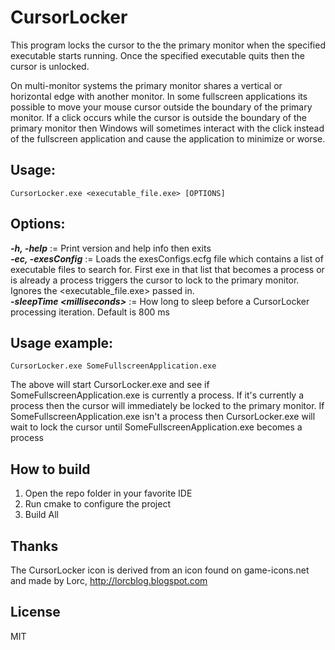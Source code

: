 # CursorLocker

This program locks the cursor to the the primary monitor when the specified executable starts running. Once the specified executable quits then the cursor is unlocked.

On multi-monitor systems the primary monitor shares a vertical or horizontal edge with another monitor. In some fullscreen applications its possible to move your mouse cursor outside the boundary of the primary monitor. If a click occurs while the cursor is outside the boundary of the primary monitor then Windows will sometimes interact with the click instead of the fullscreen application and cause the application to minimize or worse.
 
## Usage:
`CursorLocker.exe <executable_file.exe> [OPTIONS]`

## Options:	
_**-h, -help**_ := Print version and help info then exits  
_**-ec, -exesConfig**_ := Loads the exesConfigs.ecfg file which contains a list of executable files to search for. First exe in that list that becomes a process or is already a process triggers the cursor to lock to the primary monitor. Ignores the <executable_file.exe> passed in.  
_**-sleepTime \<milliseconds\>**_ := How long to sleep before a CursorLocker processing iteration. Default is 800 ms

## Usage example:
`CursorLocker.exe SomeFullscreenApplication.exe`

The above will start CursorLocker.exe and see if SomeFullscreenApplication.exe is currently a process. If it's currently a process then the cursor will immediately be locked to the primary monitor. If SomeFullscreenApplication.exe isn't a process then CursorLocker.exe will wait to lock the cursor until SomeFullscreenApplication.exe becomes a process

## How to build
1. Open the repo folder in your favorite IDE
2. Run cmake to configure the project
3. Build All

## Thanks
The CursorLocker icon is derived from an icon found on game-icons.net and made by Lorc, http://lorcblog.blogspot.com
 
## License
MIT
